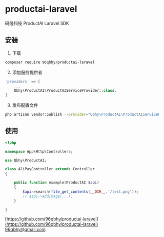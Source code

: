 # productai-laravel
码隆科技 ProductAI Laravel SDK

## 安装
1. 下载
```bash
composer require 96qbhy/productai-laravel
```

2. 添加服务提供者
```php
'providers' => [
    ...
    Qbhy\ProductAI\ProductAIServiceProvider::class,
]
```

3. 发布配置文件
```bash
php artisan vendor:publish --provider="Qbhy\ProductAI\ProductAIServiceProvider"
```

## 使用
```php
<?php

namespace App\Http\Controllers;

use Qbhy\ProductAI;

class AliPayController extends Controller
{

    public function example(ProductAI $api)
    {
        $api->search(file_get_contents(__DIR__.'/test.png'));
        // $api->addImage(...);
    }

}

```

[https://github.com/96qbhy/productai-laravel](https://github.com/96qbhy/productai-laravel)  
96qbhy@gmail.com



